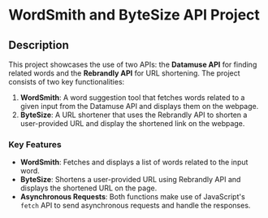# WordSmith and ByteSize API Project

## Description

This project showcases the use of two APIs: the **Datamuse API** for finding related words and the **Rebrandly API** for URL shortening. The project consists of two key functionalities:

1. **WordSmith**: A word suggestion tool that fetches words related to a given input from the Datamuse API and displays them on the webpage.
2. **ByteSize**: A URL shortener that uses the Rebrandly API to shorten a user-provided URL and display the shortened link on the webpage.

### Key Features
- **WordSmith**: Fetches and displays a list of words related to the input word.
- **ByteSize**: Shortens a user-provided URL using Rebrandly API and displays the shortened URL on the page.
- **Asynchronous Requests**: Both functions make use of JavaScript's `fetch` API to send asynchronous requests and handle the responses.
